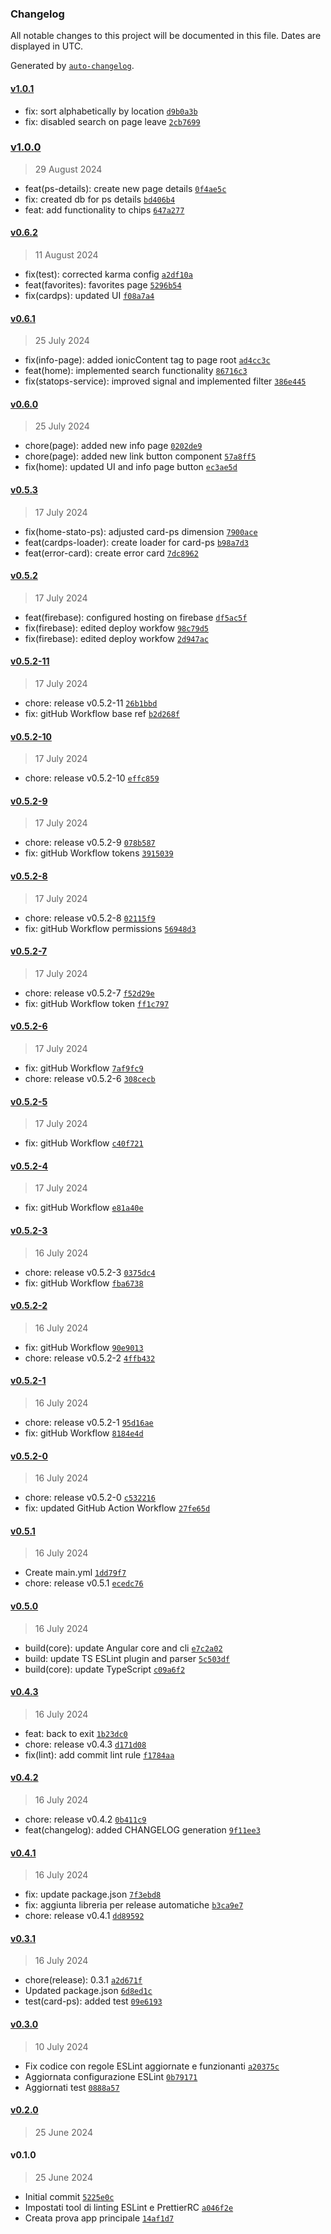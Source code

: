 ### Changelog

All notable changes to this project will be documented in this file. Dates are displayed in UTC.

Generated by [`auto-changelog`](https://github.com/CookPete/auto-changelog).

#### [v1.0.1](https://github.com/pietro2356/ProntoSoccorsoTrentini/compare/v1.0.0...v1.0.1)

- fix: sort alphabetically by location [`d9b0a3b`](https://github.com/pietro2356/ProntoSoccorsoTrentini/commit/d9b0a3bc6d26c6c018ec19206315c239ae245017)
- fix: disabled search on page leave [`2cb7699`](https://github.com/pietro2356/ProntoSoccorsoTrentini/commit/2cb76997b82ce78918d284e568b15a96b64ddf0a)

### [v1.0.0](https://github.com/pietro2356/ProntoSoccorsoTrentini/compare/v0.6.2...v1.0.0)

> 29 August 2024

- feat(ps-details): create new page details [`0f4ae5c`](https://github.com/pietro2356/ProntoSoccorsoTrentini/commit/0f4ae5c19ddb678f8b7905a9acb1ae9561c3afb6)
- fix: created db for ps details [`bd406b4`](https://github.com/pietro2356/ProntoSoccorsoTrentini/commit/bd406b408f3d762c79b88d97fd19d648c257a93d)
- feat: add functionality to chips [`647a277`](https://github.com/pietro2356/ProntoSoccorsoTrentini/commit/647a2770463e1e1f9035a0e01e7ab61ae5d0e612)

#### [v0.6.2](https://github.com/pietro2356/ProntoSoccorsoTrentini/compare/v0.6.1...v0.6.2)

> 11 August 2024

- fix(test): corrected karma config [`a2df10a`](https://github.com/pietro2356/ProntoSoccorsoTrentini/commit/a2df10a6477b64dc6917bca6a02218187609e05b)
- feat(favorites): favorites page [`5296b54`](https://github.com/pietro2356/ProntoSoccorsoTrentini/commit/5296b54b25413b825cbe10e738798b14706bca5a)
- fix(cardps): updated UI [`f08a7a4`](https://github.com/pietro2356/ProntoSoccorsoTrentini/commit/f08a7a4f3aa5a16b733421a970517e809234da93)

#### [v0.6.1](https://github.com/pietro2356/ProntoSoccorsoTrentini/compare/v0.6.0...v0.6.1)

> 25 July 2024

- fix(info-page): added ionicContent tag to page root [`ad4cc3c`](https://github.com/pietro2356/ProntoSoccorsoTrentini/commit/ad4cc3c0167ff222599c2a103ef89b6d26aedbe1)
- feat(home): implemented search functionality [`86716c3`](https://github.com/pietro2356/ProntoSoccorsoTrentini/commit/86716c35ef6a0834d9281f8ee2824e31fe820203)
- fix(statops-service): improved signal and implemented filter [`386e445`](https://github.com/pietro2356/ProntoSoccorsoTrentini/commit/386e445479964b15f167ebf3d5a84751ee2c5496)

#### [v0.6.0](https://github.com/pietro2356/ProntoSoccorsoTrentini/compare/v0.5.3...v0.6.0)

> 25 July 2024

- chore(page): added new info page [`0202de9`](https://github.com/pietro2356/ProntoSoccorsoTrentini/commit/0202de96c7da6c66879ca5552ecfcbbbbdf17748)
- chore(page): added new link button component [`57a8ff5`](https://github.com/pietro2356/ProntoSoccorsoTrentini/commit/57a8ff552c71d5c5537a83a0c6a47b5f20c6e770)
- fix(home): updated UI and info page button [`ec3ae5d`](https://github.com/pietro2356/ProntoSoccorsoTrentini/commit/ec3ae5d4f960154a379dba53455a8f5ef1f280a5)

#### [v0.5.3](https://github.com/pietro2356/ProntoSoccorsoTrentini/compare/v0.5.2...v0.5.3)

> 17 July 2024

- fix(home-stato-ps): adjusted card-ps dimension [`7900ace`](https://github.com/pietro2356/ProntoSoccorsoTrentini/commit/7900ace2d11e2581cc6622850c655f8c0da28770)
- feat(cardps-loader): create loader for card-ps [`b98a7d3`](https://github.com/pietro2356/ProntoSoccorsoTrentini/commit/b98a7d31df6b4b162282213dd43bcf601e01fc88)
- feat(error-card): create error card [`7dc8962`](https://github.com/pietro2356/ProntoSoccorsoTrentini/commit/7dc8962c6f175d7c3f19374138722bf6ecd8a243)

#### [v0.5.2](https://github.com/pietro2356/ProntoSoccorsoTrentini/compare/v0.5.2-11...v0.5.2)

> 17 July 2024

- feat(firebase): configured hosting on firebase [`df5ac5f`](https://github.com/pietro2356/ProntoSoccorsoTrentini/commit/df5ac5fb4789e33923355b183fc1e2e34346be99)
- fix(firebase): edited deploy workfow [`98c79d5`](https://github.com/pietro2356/ProntoSoccorsoTrentini/commit/98c79d54d46e9fe9364908efcc81460326658c20)
- fix(firebase): edited deploy workfow [`2d947ac`](https://github.com/pietro2356/ProntoSoccorsoTrentini/commit/2d947ac62f68364d6d84aac6a93c3cc9bbfb8ba6)

#### [v0.5.2-11](https://github.com/pietro2356/ProntoSoccorsoTrentini/compare/v0.5.2-10...v0.5.2-11)

> 17 July 2024

- chore: release v0.5.2-11 [`26b1bbd`](https://github.com/pietro2356/ProntoSoccorsoTrentini/commit/26b1bbdabbe82a22712f6c5f660ad346ad8845b2)
- fix: gitHub Workflow base ref [`b2d268f`](https://github.com/pietro2356/ProntoSoccorsoTrentini/commit/b2d268f3c2693b5925ce51269f88f622662ebe16)

#### [v0.5.2-10](https://github.com/pietro2356/ProntoSoccorsoTrentini/compare/v0.5.2-9...v0.5.2-10)

> 17 July 2024

- chore: release v0.5.2-10 [`effc859`](https://github.com/pietro2356/ProntoSoccorsoTrentini/commit/effc8598cccbb44fe879d2b125387d972224be29)

#### [v0.5.2-9](https://github.com/pietro2356/ProntoSoccorsoTrentini/compare/v0.5.2-8...v0.5.2-9)

> 17 July 2024

- chore: release v0.5.2-9 [`078b587`](https://github.com/pietro2356/ProntoSoccorsoTrentini/commit/078b5877a766ff77a70f3dd677689fe103365366)
- fix: gitHub Workflow tokens [`3915039`](https://github.com/pietro2356/ProntoSoccorsoTrentini/commit/3915039203f4f8da23caa68638b52f2f4de9dedf)

#### [v0.5.2-8](https://github.com/pietro2356/ProntoSoccorsoTrentini/compare/v0.5.2-7...v0.5.2-8)

> 17 July 2024

- chore: release v0.5.2-8 [`02115f9`](https://github.com/pietro2356/ProntoSoccorsoTrentini/commit/02115f9d8a1ca207418ef933ad17b7ad7bac46ee)
- fix: gitHub Workflow permissions [`56948d3`](https://github.com/pietro2356/ProntoSoccorsoTrentini/commit/56948d37cb58157ec951c5966a6e951ad3965d98)

#### [v0.5.2-7](https://github.com/pietro2356/ProntoSoccorsoTrentini/compare/v0.5.2-6...v0.5.2-7)

> 17 July 2024

- chore: release v0.5.2-7 [`f52d29e`](https://github.com/pietro2356/ProntoSoccorsoTrentini/commit/f52d29e4322417c16915107e852b66a41bcd1aea)
- fix: gitHub Workflow token [`ff1c797`](https://github.com/pietro2356/ProntoSoccorsoTrentini/commit/ff1c797dfbbb15b2da99ce3f71f9fbf4ea6d5ca1)

#### [v0.5.2-6](https://github.com/pietro2356/ProntoSoccorsoTrentini/compare/v0.5.2-5...v0.5.2-6)

> 17 July 2024

- fix: gitHub Workflow [`7af9fc9`](https://github.com/pietro2356/ProntoSoccorsoTrentini/commit/7af9fc937af53010461f16ca1ea7a3f7cbdc0585)
- chore: release v0.5.2-6 [`308cecb`](https://github.com/pietro2356/ProntoSoccorsoTrentini/commit/308cecb66e24d81cfb20e45f82621d36d9adf7df)

#### [v0.5.2-5](https://github.com/pietro2356/ProntoSoccorsoTrentini/compare/v0.5.2-4...v0.5.2-5)

> 17 July 2024

- fix: gitHub Workflow [`c40f721`](https://github.com/pietro2356/ProntoSoccorsoTrentini/commit/c40f721fd14cd41e3770b2ce1b7067f0a54a2915)

#### [v0.5.2-4](https://github.com/pietro2356/ProntoSoccorsoTrentini/compare/v0.5.2-3...v0.5.2-4)

> 17 July 2024

- fix: gitHub Workflow [`e81a40e`](https://github.com/pietro2356/ProntoSoccorsoTrentini/commit/e81a40e8f13803dff2434c81b1629dbb1d28101c)

#### [v0.5.2-3](https://github.com/pietro2356/ProntoSoccorsoTrentini/compare/v0.5.2-2...v0.5.2-3)

> 16 July 2024

- chore: release v0.5.2-3 [`0375dc4`](https://github.com/pietro2356/ProntoSoccorsoTrentini/commit/0375dc476e411f4a8a5590385878e184ce47d98c)
- fix: gitHub Workflow [`fba6738`](https://github.com/pietro2356/ProntoSoccorsoTrentini/commit/fba6738b185a756df2565aec0daf5900070115ba)

#### [v0.5.2-2](https://github.com/pietro2356/ProntoSoccorsoTrentini/compare/v0.5.2-1...v0.5.2-2)

> 16 July 2024

- fix: gitHub Workflow [`90e9013`](https://github.com/pietro2356/ProntoSoccorsoTrentini/commit/90e9013d9f2d1dc727ed9ca93ada472785e411f5)
- chore: release v0.5.2-2 [`4ffb432`](https://github.com/pietro2356/ProntoSoccorsoTrentini/commit/4ffb432c193fcacf98d01de86fb448a772438682)

#### [v0.5.2-1](https://github.com/pietro2356/ProntoSoccorsoTrentini/compare/v0.5.2-0...v0.5.2-1)

> 16 July 2024

- chore: release v0.5.2-1 [`95d16ae`](https://github.com/pietro2356/ProntoSoccorsoTrentini/commit/95d16ae0f203f773a62294c5ca8ea717ac542961)
- fix: gitHub Workflow [`8184e4d`](https://github.com/pietro2356/ProntoSoccorsoTrentini/commit/8184e4d92c970626f108b4447b8ac4d3c6b5db3a)

#### [v0.5.2-0](https://github.com/pietro2356/ProntoSoccorsoTrentini/compare/v0.5.1...v0.5.2-0)

> 16 July 2024

- chore: release v0.5.2-0 [`c532216`](https://github.com/pietro2356/ProntoSoccorsoTrentini/commit/c5322165891312669f7b241084f17009035c9cef)
- fix: updated GitHub Action Workflow [`27fe65d`](https://github.com/pietro2356/ProntoSoccorsoTrentini/commit/27fe65d9240491eb87306c2ff61187523f9db714)

#### [v0.5.1](https://github.com/pietro2356/ProntoSoccorsoTrentini/compare/v0.5.0...v0.5.1)

> 16 July 2024

- Create main.yml [`1dd79f7`](https://github.com/pietro2356/ProntoSoccorsoTrentini/commit/1dd79f7711f24d9c2fd775829a43669cf991b249)
- chore: release v0.5.1 [`ecedc76`](https://github.com/pietro2356/ProntoSoccorsoTrentini/commit/ecedc760107e705c7bb5c8c0edcd7791b07ae860)

#### [v0.5.0](https://github.com/pietro2356/ProntoSoccorsoTrentini/compare/v0.4.3...v0.5.0)

> 16 July 2024

- build(core): update Angular core and cli [`e7c2a02`](https://github.com/pietro2356/ProntoSoccorsoTrentini/commit/e7c2a0230683ab985c85f161e95e0edd2f80b0dc)
- build: update TS ESLint plugin and parser [`5c503df`](https://github.com/pietro2356/ProntoSoccorsoTrentini/commit/5c503df1c76efe9f16be1c07f59babdbe01dfb3c)
- build(core): update TypeScript [`c09a6f2`](https://github.com/pietro2356/ProntoSoccorsoTrentini/commit/c09a6f200f4a3a32b08c7c38aea0be63dfebff47)

#### [v0.4.3](https://github.com/pietro2356/ProntoSoccorsoTrentini/compare/v0.4.2...v0.4.3)

> 16 July 2024

- feat: back to exit [`1b23dc0`](https://github.com/pietro2356/ProntoSoccorsoTrentini/commit/1b23dc0b679ed1528a2adffe96fe7219ec8dfd0d)
- chore: release v0.4.3 [`d171d08`](https://github.com/pietro2356/ProntoSoccorsoTrentini/commit/d171d088ba1b7005f8360895e75d6cfc94e68dd3)
- fix(lint): add commit lint rule [`f1784aa`](https://github.com/pietro2356/ProntoSoccorsoTrentini/commit/f1784aa800d418cd758d7c3fcf2003c82e7337b3)

#### [v0.4.2](https://github.com/pietro2356/ProntoSoccorsoTrentini/compare/v0.4.1...v0.4.2)

> 16 July 2024

- chore: release v0.4.2 [`0b411c9`](https://github.com/pietro2356/ProntoSoccorsoTrentini/commit/0b411c94b6c939a238d07ed1d88c1e903a0f1e96)
- feat(changelog): added CHANGELOG generation [`9f11ee3`](https://github.com/pietro2356/ProntoSoccorsoTrentini/commit/9f11ee3c2e0809e6ed4cfc4fa8926b9782a13f59)

#### [v0.4.1](https://github.com/pietro2356/ProntoSoccorsoTrentini/compare/v0.3.1...v0.4.1)

> 16 July 2024

- fix: update package.json [`7f3ebd8`](https://github.com/pietro2356/ProntoSoccorsoTrentini/commit/7f3ebd828894c684514198821b841008fe6adc6b)
- fix: aggiunta libreria per release automatiche [`b3ca9e7`](https://github.com/pietro2356/ProntoSoccorsoTrentini/commit/b3ca9e70950471b55a22979814941216646270b4)
- chore: release v0.4.1 [`dd89592`](https://github.com/pietro2356/ProntoSoccorsoTrentini/commit/dd895926d9b7097a99b4967c567cfb96e56c9c85)

#### [v0.3.1](https://github.com/pietro2356/ProntoSoccorsoTrentini/compare/v0.3.0...v0.3.1)

> 16 July 2024

- chore(release): 0.3.1 [`a2d671f`](https://github.com/pietro2356/ProntoSoccorsoTrentini/commit/a2d671f2e72aa588601a5ba46f489c61eb66bbad)
- Updated package.json [`6d8ed1c`](https://github.com/pietro2356/ProntoSoccorsoTrentini/commit/6d8ed1c094d51ffcfd741f86ef0565f8c10845a7)
- test(card-ps): added test [`09e6193`](https://github.com/pietro2356/ProntoSoccorsoTrentini/commit/09e619374be88318cf90aecb9fb86b452844a4a4)

#### [v0.3.0](https://github.com/pietro2356/ProntoSoccorsoTrentini/compare/v0.2.0...v0.3.0)

> 10 July 2024

- Fix codice con regole ESLint aggiornate e funzionanti [`a20375c`](https://github.com/pietro2356/ProntoSoccorsoTrentini/commit/a20375ce7b3615fda786e9c230672dc6935b03b8)
- Aggiornata configurazione ESLint [`0b79171`](https://github.com/pietro2356/ProntoSoccorsoTrentini/commit/0b7917184ca10b1de89170ef19e27a8da299aa06)
- Aggiornati test [`0888a57`](https://github.com/pietro2356/ProntoSoccorsoTrentini/commit/0888a57a4071525152cc2b1dc63dd98e433923a6)

#### [v0.2.0](https://github.com/pietro2356/ProntoSoccorsoTrentini/compare/v0.1.0...v0.2.0)

> 25 June 2024

#### v0.1.0

> 25 June 2024

- Initial commit [`5225e0c`](https://github.com/pietro2356/ProntoSoccorsoTrentini/commit/5225e0c47f6363d64b83fd679c3eb10f5595bbf4)
- Impostati tool di linting ESLint e PrettierRC [`a046f2e`](https://github.com/pietro2356/ProntoSoccorsoTrentini/commit/a046f2e4c8d337d1e9439466ded2af9f635bb9aa)
- Creata prova app principale [`14af1d7`](https://github.com/pietro2356/ProntoSoccorsoTrentini/commit/14af1d7c3b604ed03e3d0fc3306e4e1eafd5bd4a)
